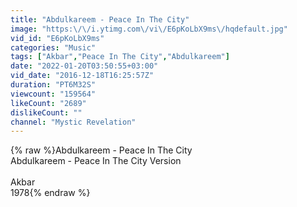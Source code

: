 ```yaml
---
title: "Abdulkareem - Peace In The City"
image: "https:\/\/i.ytimg.com\/vi\/E6pKoLbX9ms\/hqdefault.jpg"
vid_id: "E6pKoLbX9ms"
categories: "Music"
tags: ["Akbar","Peace In The City","Abdulkareem"]
date: "2022-01-20T03:50:55+03:00"
vid_date: "2016-12-18T16:25:57Z"
duration: "PT6M32S"
viewcount: "159564"
likeCount: "2689"
dislikeCount: ""
channel: "Mystic Revelation"
---
```

{% raw %}Abdulkareem - Peace In The City<br />Abdulkareem - Peace In The City Version<br /><br />Akbar<br />1978{% endraw %}
